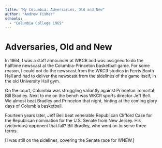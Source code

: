 ```yaml
---
title: "My Columbia: Adversaries, Old and New"
author: "Andrew Fisher"
schools:
  - "Columbia College 1965"
---
```


# Adversaries, Old and New

In 1964, I was a staff announcer at WKCR and was assigned to do the halftime newscast at the Columbia-Princeton basketball game.  For some reason, I could not do the newscast from the WKCR studios in Ferris Booth Hall and had to deliver the newscast from the sidelines of the game itself, in the old University Hall gym.

On the court, Columbia was struggling valiantly against Princeton immortal Bill Bradley.  Next to me on the bench was WKCR sports director Jeff Bell.  We almost beat Bradley and Princeton that night, hinting at the coming glory days of Columbia basketball.

Fourteen years later, Jeff Bell beat venerable Republican Clifford Case for the Republican nomination for the U.S. Senate from New Jersey.  His (victorious) opponent that fall?  Bill Bradley, who went on to serve three terms.

[I was still on the sidelines, covering the Senate race for WNEW.]
